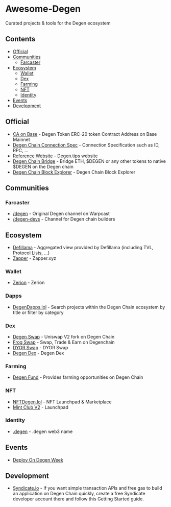 # Awesome-Degen
Curated projects &amp; tools for the Degen ecosystem

## Contents
- [Official](#Official)
- [Communities](#communities)
  - [Farcaster](#Farcaster)
- [Ecosystem](#Ecosystem)
  - [Wallet](#wallet)
  - [Dex](#dex)
  - [Farming](#farming)
  - [NFT](#nft)
  - [Identity](#identity)
- [Events](#Events)
- [Development](#Development)


## Official
- [CA on Base](https://basescan.org/token/0x4ed4E862860beD51a9570b96d89aF5E1B0Efefed) - Degen Token ERC-20 token Contract Address on Base Mainnet
- [Degen Chain Connection Spec](https://chainlist.org/chain/666666666) - Connection Specification such as ID, RPC, ...
- [Reference Website](https://www.degen.tips/) - Degen.tips website
- [Degen Chain Bridge](https://bridge.degen.tips/) - Bridge ETH, $DEGEN or any other tokens to native $DEGEN on the Degen chain
- [Degen Chain Block Explorer](https://explorer.degen.tips/) - Degen Chain Block Explorer

## Communities
### Farcaster
- [/degen](https://warpcast.com/~/channel/degen) - Original Degen channel on Warpcast
- [/degen-devs](https://warpcast.com/~/channel/degen-devs) - Channel for Degen chain builders
## Ecosystem
- [Defillama](https://defillama.com/chain/Degen) - Aggregated view provided by Defillama (including TVL, Protocol Lists, ...)
- [Zapper](https://zapper.xyz/) - Zapper.xyz
### Wallet
- [Zerion](https://zerion.io/) - Zerion
### Dapps
- [DegenDapps.lol](https://degendapps.lol) - Search projects within the Degen Chain ecosystem by title or filter by category
### Dex
- [Degen Swap](https://dex.swapdegen.tips/) - Uniswap V2 fork on Degen Chain
- [Frog Swap](https://frogswap.xyz/) - Swap, Trade & Earn on Degenchain
- [DYOR Swap](https://dyorswap.finance/swap/?chainId=666666666) - DYOR Swap
- [Degen Dex](https://degendex.tips/) - Degen Dex
### Farming
- [Degen Fund](https://degenfund.tips) - Provides farming opportunities on Degen Chain
### NFT
- [NFTDegen.lol](https://nftdegen.lol) - NFT Launchpad & Marketplace
- [Mint Club V2](https://mint.club) - Launchpad
### Identity
- [.degen](https://degenname.lol) - .degen web3 name
## Events
- [Deploy On Degen Week](https://syndicate.io/blog/deploy-on-degen)

## Development
- [Syndicate.io](https://docs.syndicate.io/guides/transactions) - If you want simple transaction APIs and free gas to build an application on Degen Chain quickly, create a free Syndicate developer account there and follow this Getting Started guide.
